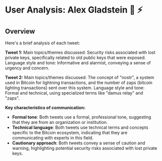 # User Analysis: Alex Gladstein 🌋 ⚡

## Overview

Here's a brief analysis of each tweet:

**Tweet 1:**
Main topics/themes discussed: Security risks associated with lost private keys, specifically related to old public keys that were exposed.
Language style and tone: Informative and alarmist, conveying a sense of urgency and concern.

**Tweet 2:**
Main topics/themes discussed: The concept of "nostr", a system used in Bitcoin for lightning transactions, and the number of zaps (bitcoin lighting transactions) sent over this system.
Language style and tone: Formal and technical, using specialized terms like "damus relay" and "zaps".

**Key characteristics of communication:**

* **Formal tone**: Both tweets use a formal, professional tone, suggesting that they are from an organization or institution.
* **Technical language**: Both tweets use technical terms and concepts specific to the Bitcoin ecosystem, indicating that they are communicating with experts in this field.
* **Cautionary approach**: Both tweets convey a sense of caution and warning, highlighting potential security risks associated with lost private keys.